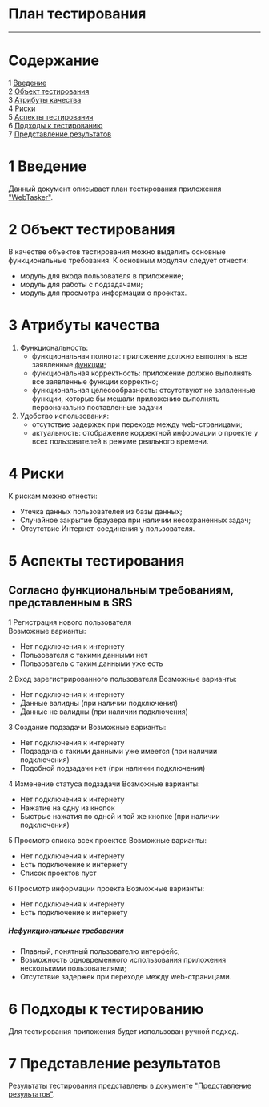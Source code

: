 # План тестирования  
---

# Содержание  
1 [Введение](#introduction)  
2 [Объект тестирования](#items)  
3 [Атрибуты качества](#quality)  
4 [Риски](#risk)  
5 [Аспекты тестирования](#features)  
6 [Подходы к тестированию](#approach)  
7 [Представление результатов](#pass)  

<a name="introduction"/>  

# 1 Введение  

Данный документ описывает план тестирования приложения ["WebTasker"](https://github.com/Dmitry720/WebTasker).

<a name="items"/>  

# 2 Объект тестирования  

В качестве объектов тестирования можно выделить основные функциональные требования. К основным модулям следует отнести: 
* модуль для входа пользователя в приложение;  
* модуль для работы с подзадачами;   
* модуль для просмотра информации о проектах.   

<a name="quality"/>  

# 3 Атрибуты качества  

1. Функциональность:  
    - функциональная полнота: приложение должно выполнять все заявленные [функции](https://github.com/shishov1610/MinskLandmarks/blob/master/Documentation/Requirements/Requirements%20Document.md#functional_requirements);
    - функциональная корректность: приложение должно выполнять все заявленные функции корректно;  
    - функциональная целесообразность: отсутствуют не заявленные функции, которые бы мешали приложению выполнять первоначально поставленные задачи
2. Удобство использования:  
    - отсутствие задержек при переходе между web-страницами;    
    - актуальность: отображение корректной информации о проекте у всех пользователей в режиме реального времени. 

<a name="risk"/>  

# 4 Риски  

К рискам можно отнести:
* Утечка данных пользователей из базы данных;  
* Случайное закрытие браузера при наличии несохраненных задач;  
* Отсутствие Интернет-соединения у пользователя.

<a name="features"/>  

# 5 Аспекты тестирования  

## Согласно функциональным требованиям, представленным в SRS  
1  Регистрация нового пользователя  
  Возможные варианты:
  * Нет подключения к интернету
  * Пользователя с такими данными нет  
  * Пользователь с таким данными уже есть  
  
2  Вход зарегистрированного пользователя 
  Возможные варианты:
  * Нет подключения к интернету
  * Данные валидны (при наличии подключения)   
  * Данные не валидны (при наличии подключения)  

3  Создание подзадачи
  Возможные варианты:
  * Нет подключения к интернету
  * Подзадача с такими данными уже имеется (при наличии подключения)  
  * Подобной подзадачи нет (при наличии подключения)  

4  Изменение статуса подзадачи 
  Возможные варианты:
  * Нет подключения к интернету  
  * Нажатие на одну из кнопок  
  * Быстрые нажатия по одной и той же кнопке (при наличии подключения)  
  
5  Просмотр списка всех проектов
  Возможные варианты:
  * Нет подключения к интернету
  * Есть подключение к интернету  
  * Список проектов пуст
  
6  Просмотр информации проекта
  Возможные варианты:
  * Нет подключения к интернету
  * Есть подключение к интернету  

##### Нефункциональные требования  

* Плавный, понятный пользователю интерфейс;
* Возможность одновременного использования приложения несколькими пользователями;  
* Отсутствие задержек при переходе между web-страницами.  

<a name="approach"/>  

# 6 Подходы к тестированию  

Для тестирования приложения будет использован ручной подход.  

<a name="pass"/>  

# 7 Представление результатов  

Результаты тестирования представлены в документе ["Представление результатов"](../Tests/TestResults.md).  
